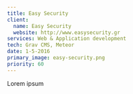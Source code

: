 ```yaml
---
title: Easy Security
client:
  name: Easy Security
  website: http://www.easysecurity.gr
services: Web & Application development
tech: Grav CMS, Meteor
date: 1-5-2016
primary_image: easy-security.png
priority: 60
---
```


Lorem ipsum